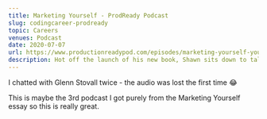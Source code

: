 ```yaml
---
title: Marketing Yourself - ProdReady Podcast
slug: codingcareer-prodready
topic: Careers
venues: Podcast
date: 2020-07-07
url: https://www.productionreadypod.com/episodes/marketing-yourself-your-products-by-learning-in-public-w-shawn-wang
description: Hot off the launch of his new book, Shawn sits down to talk with me about personal marketing via working in public. We go into detail about how he wrote a book with the most insane bibliography you've ever seen and made $25,000 on launch day.
---
```


I chatted with Glenn Stovall twice - the audio was lost the first time 😂

This is maybe the 3rd podcast I got purely from the Marketing Yourself essay so this is really great.